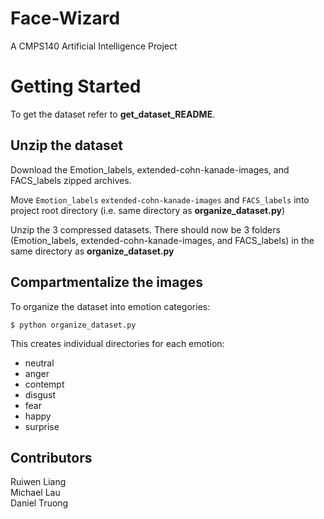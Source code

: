 # Face-Wizard
A CMPS140 Artificial Intelligence Project
# Getting Started
To get the dataset refer to **get_dataset_README**.  

## Unzip the dataset
Download the Emotion_labels, extended-cohn-kanade-images, and FACS_labels zipped archives.  

Move `Emotion_labels` `extended-cohn-kanade-images` and `FACS_labels` into project root directory (i.e. same directory as **organize_dataset.py**)  

Unzip the 3 compressed datasets. There should now be 3 folders (Emotion_labels, extended-cohn-kanade-images, and FACS_labels) in the same directory as **organize_dataset.py**  

## Compartmentalize the images
To organize the dataset into emotion categories:

`$ python organize_dataset.py`

This creates individual directories for each emotion:
* neutral
* anger
* contempt
* disgust
* fear
* happy
* surprise

## Contributors
Ruiwen Liang  
Michael Lau  
Daniel Truong  

